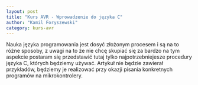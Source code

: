 ```yaml
---
layout: post
title: "Kurs AVR - Wprowadzenie do języka C"
author: "Kamil Foryszewski"
category: kurs-avr
---
```


Nauka języka programowania jest dosyć złożonym procesem i są na to różne sposoby, z uwagi na to że nie chcę skupiać się za bardzo na tym aspekcie postaram się przedstawić tutaj tylko najpotrzebniejesze procedury języka C, których będziemy używać. Artykuł nie będzie zawierał przykładów, będziemy je realizować przy okazji pisania konkretnych programów na mikrokontrolery.

<script src="//gist-it.appspot.com/http://github.com/StaszicRobo/kurs-avr/raw/master/intro/c.c"></script>
